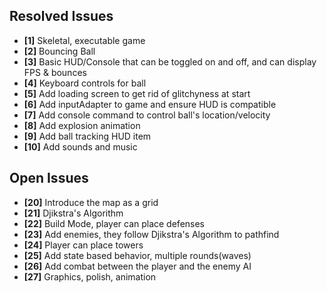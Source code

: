## Resolved Issues ##

- **[1]** Skeletal, executable game
- **[2]** Bouncing Ball
- **[3]** Basic HUD/Console that can be toggled on and off, and can display FPS & bounces
- **[4]** Keyboard controls for ball
- **[5]** Add loading screen to get rid of glitchyness at start
- **[6]** Add inputAdapter to game and ensure HUD is compatible
- **[7]** Add console command to control ball's location/velocity
- **[8]** Add explosion animation
- **[9]** Add ball tracking HUD item
- **[10]** Add sounds and music

## Open Issues ##

- **[20]** Introduce the map as a grid
- **[21]** Djikstra's Algorithm
- **[22]** Build Mode, player can place defenses
- **[23]** Add enemies, they follow Djikstra's Algorithm to pathfind
- **[24]** Player can place towers
- **[25]** Add state based behavior, multiple rounds(waves)
- **[26]** Add combat between the player and the enemy AI
- **[27]** Graphics, polish, animation